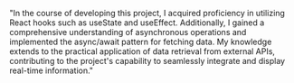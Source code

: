 "In the course of developing this project, I acquired proficiency in utilizing React hooks such as useState and useEffect. 
Additionally, I gained a comprehensive understanding of asynchronous operations and implemented the async/await pattern for fetching data.
My knowledge extends to the practical application of data retrieval from external APIs, 
contributing to the project's capability to seamlessly integrate and display real-time information."
